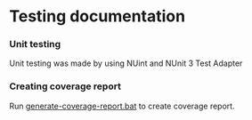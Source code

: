 # Testing documentation

### Unit testing
Unit testing was made by using NUint and NUnit 3 Test Adapter

### Creating coverage report
Run [generate-coverage-report.bat](./../PathFinder.Tests/generate-coverage-report.bat) to create coverage report.
